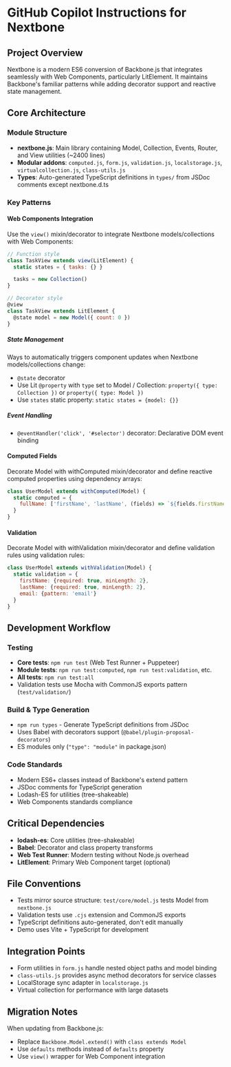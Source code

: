 # GitHub Copilot Instructions for Nextbone

## Project Overview
Nextbone is a modern ES6 conversion of Backbone.js that integrates seamlessly with Web Components, particularly LitElement. It maintains Backbone's familiar patterns while adding decorator support and reactive state management.

## Core Architecture

### Module Structure
- **nextbone.js**: Main library containing Model, Collection, Events, Router, and View utilities (~2400 lines)
- **Modular addons**: `computed.js`, `form.js`, `validation.js`, `localstorage.js`, `virtualcollection.js`, `class-utils.js`
- **Types**: Auto-generated TypeScript definitions in `types/` from JSDoc comments except nextbone.d.ts

### Key Patterns

#### Web Components Integration
Use the `view()` mixin/decorator to integrate Nextbone models/collections with Web Components:

```javascript
// Function style
class TaskView extends view(LitElement) {
  static states = { tasks: {} }

  tasks = new Collection()
}

// Decorator style  
@view
class TaskView extends LitElement {
  @state model = new Model({ count: 0 })
}
```

##### State Management

Ways to automatically triggers component updates when Nextbone models/collections change:
- `@state` decorator 
- Use Lit `@property` with `type` set to Model / Collection: `property({ type: Collection })` or `property({ type: Model })`
- Use `states` static property: `static states = {model: {}}`

##### Event Handling
- `@eventHandler('click', '#selector')` decorator: Declarative DOM event binding

#### Computed Fields
Decorate Model with withComputed mixin/decorator and define reactive computed properties using dependency arrays:
```javascript
class UserModel extends withComputed(Model) {
  static computed = {
    fullName: ['firstName', 'lastName', (fields) => `${fields.firstName} ${fields.lastName}`]
  }
}
```

#### Validation
Decorate Model with withValidation mixin/decorator and define validation rules using validation rules:

```javascript
class UserModel extends withValidation(Model) {
  static validation = {
    firstName: {required: true, minLength: 2},
    lastName: {required: true, minLength: 2},
    email: {pattern: 'email'}
  }
}
```

## Development Workflow

### Testing
- **Core tests**: `npm run test` (Web Test Runner + Puppeteer)
- **Module tests**: `npm run test:computed`, `npm run test:validation`, etc.
- **All tests**: `npm run test:all`
- Validation tests use Mocha with CommonJS exports pattern (`test/validation/`)

### Build & Type Generation
- `npm run types` - Generate TypeScript definitions from JSDoc
- Uses Babel with decorators support (`@babel/plugin-proposal-decorators`)
- ES modules only (`"type": "module"` in package.json)

### Code Standards
- Modern ES6+ classes instead of Backbone's extend pattern
- JSDoc comments for TypeScript generation
- Lodash-ES for utilities (tree-shakeable)
- Web Components standards compliance

## Critical Dependencies
- **lodash-es**: Core utilities (tree-shakeable)
- **Babel**: Decorator and class property transforms
- **Web Test Runner**: Modern testing without Node.js overhead
- **LitElement**: Primary Web Component target (optional)

## File Conventions
- Tests mirror source structure: `test/core/model.js` tests Model from `nextbone.js`
- Validation tests use `.cjs` extension and CommonJS exports
- TypeScript definitions auto-generated, don't edit manually
- Demo uses Vite + TypeScript for development

## Integration Points
- Form utilities in `form.js` handle nested object paths and model binding
- `class-utils.js` provides async method decorators for service classes
- LocalStorage sync adapter in `localstorage.js` 
- Virtual collection for performance with large datasets

## Migration Notes
When updating from Backbone.js:
- Replace `Backbone.Model.extend()` with `class extends Model`
- Use `defaults` methods instead of `defaults` property
- Use `view()` wrapper for Web Component integration
